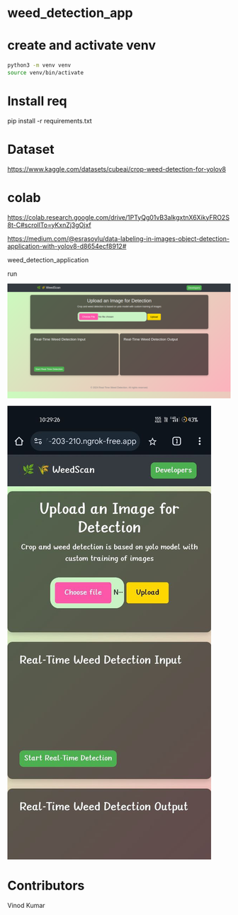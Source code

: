 # weed_detection_app

# create and activate venv
```bash
python3 -m venv venv
source venv/bin/activate
```
# Install req
pip install -r requirements.txt


# Dataset
https://www.kaggle.com/datasets/cubeai/crop-weed-detection-for-yolov8

# colab 
https://colab.research.google.com/drive/1PTyQg01vB3alkgxtnX6XikyFRO2S8t-C#scrollTo=yKxnZj3gOjxf

https://medium.com/@esrasoylu/data-labeling-in-images-object-detection-application-with-yolov8-d8654ecf8912# 

weed_detection_application

run 

![PC View](https://github.com/vinod8833/Weed_Detection_App/blob/main/static/img2/Screenshot%20from%202025-03-04%2000-25-45.png)

![Mobile View](https://github.com/vinod8833/Weed_Detection_App/blob/main/static/img2/photo_2025-03-07_22-33-19.jpg)


# Contributors

Vinod Kumar
